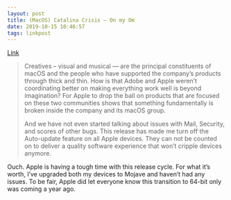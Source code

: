 ```yaml
---
layout: post
title: (MacOS) Catalina Crisis – On my Om
date: 2019-10-15 10:46:57
tags: linkpost
---
```

[Link](https://om.co/2019/10/14/macos-catalina-crisis/)

> Creatives – visual and musical — are the principal constituents of macOS and the people who have supported the company’s products through thick and thin. How is that Adobe and Apple weren’t coordinating better on making everything work well is beyond imagination? For Apple to drop the ball on products that are focused on these two communities shows that something fundamentally is broken inside the company and its macOS group. 
> 
> And we have not even started talking about issues with Mail, Security, and scores of other bugs. This release has made me turn off the Auto-update feature on all Apple devices. They can not be counted on to deliver a quality software experience that won’t cripple devices anymore. 

Ouch. Apple is having a tough time with this release cycle. For what it’s worth, I’ve upgraded both my devices to Mojave and haven’t had any issues. To be fair, Apple did let everyone know this transition to 64-bit only was coming a year ago. 
